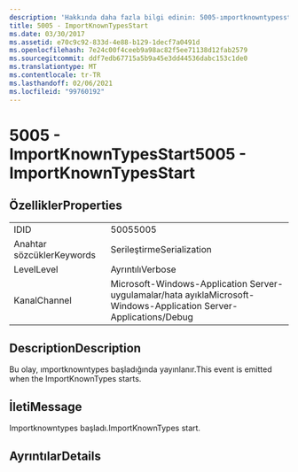```yaml
---
description: 'Hakkında daha fazla bilgi edinin: 5005-ımportknowntypesstart'
title: 5005 - ImportKnownTypesStart
ms.date: 03/30/2017
ms.assetid: e70c9c92-833d-4e88-b129-1decf7a0491d
ms.openlocfilehash: 7e24c00f4ceeb9a98ac82f5ee71138d12fab2579
ms.sourcegitcommit: ddf7edb67715a5b9a45e3dd44536dabc153c1de0
ms.translationtype: MT
ms.contentlocale: tr-TR
ms.lasthandoff: 02/06/2021
ms.locfileid: "99760192"
---
```

# <a name="5005---importknowntypesstart"></a><span data-ttu-id="cfe07-103">5005 - ImportKnownTypesStart</span><span class="sxs-lookup"><span data-stu-id="cfe07-103">5005 - ImportKnownTypesStart</span></span>

## <a name="properties"></a><span data-ttu-id="cfe07-104">Özellikler</span><span class="sxs-lookup"><span data-stu-id="cfe07-104">Properties</span></span>  
  
|||  
|-|-|  
|<span data-ttu-id="cfe07-105">ID</span><span class="sxs-lookup"><span data-stu-id="cfe07-105">ID</span></span>|<span data-ttu-id="cfe07-106">5005</span><span class="sxs-lookup"><span data-stu-id="cfe07-106">5005</span></span>|  
|<span data-ttu-id="cfe07-107">Anahtar sözcükler</span><span class="sxs-lookup"><span data-stu-id="cfe07-107">Keywords</span></span>|<span data-ttu-id="cfe07-108">Serileştirme</span><span class="sxs-lookup"><span data-stu-id="cfe07-108">Serialization</span></span>|  
|<span data-ttu-id="cfe07-109">Level</span><span class="sxs-lookup"><span data-stu-id="cfe07-109">Level</span></span>|<span data-ttu-id="cfe07-110">Ayrıntılı</span><span class="sxs-lookup"><span data-stu-id="cfe07-110">Verbose</span></span>|  
|<span data-ttu-id="cfe07-111">Kanal</span><span class="sxs-lookup"><span data-stu-id="cfe07-111">Channel</span></span>|<span data-ttu-id="cfe07-112">Microsoft-Windows-Application Server-uygulamalar/hata ayıkla</span><span class="sxs-lookup"><span data-stu-id="cfe07-112">Microsoft-Windows-Application Server-Applications/Debug</span></span>|  
  
## <a name="description"></a><span data-ttu-id="cfe07-113">Description</span><span class="sxs-lookup"><span data-stu-id="cfe07-113">Description</span></span>  

 <span data-ttu-id="cfe07-114">Bu olay, ımportknowntypes başladığında yayınlanır.</span><span class="sxs-lookup"><span data-stu-id="cfe07-114">This event is emitted when the ImportKnownTypes starts.</span></span>  
  
## <a name="message"></a><span data-ttu-id="cfe07-115">İleti</span><span class="sxs-lookup"><span data-stu-id="cfe07-115">Message</span></span>  

 <span data-ttu-id="cfe07-116">Importknowntypes başladı.</span><span class="sxs-lookup"><span data-stu-id="cfe07-116">ImportKnownTypes start.</span></span>  
  
## <a name="details"></a><span data-ttu-id="cfe07-117">Ayrıntılar</span><span class="sxs-lookup"><span data-stu-id="cfe07-117">Details</span></span>
